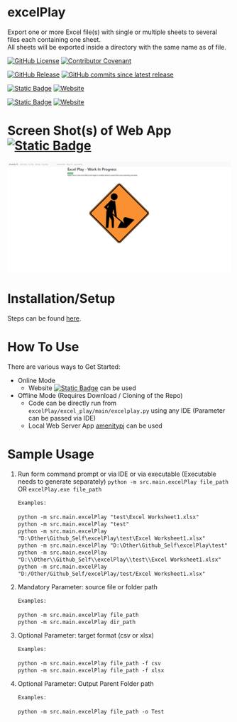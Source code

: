 # excelPlay
Export one or more Excel file(s) with single or multiple sheets to several files each containing one sheet.
<BR>All sheets will be exported inside a directory with the same name as of file. 

[![GitHub License](https://img.shields.io/github/license/impratikjaiswal/excelPlay)](LICENSE)
[![Contributor Covenant](https://img.shields.io/badge/Contributor%20Covenant-2.1-4baaaa.svg)](CODE_OF_CONDUCT.md)

[![GitHub Release](https://img.shields.io/github/v/release/impratikjaiswal/excelPlay)](https://github.com/impratikjaiswal/excelPlay/releases/latest)
[![GitHub commits since latest release](https://img.shields.io/github/commits-since/impratikjaiswal/excelPlay/latest)](https://github.com/impratikjaiswal/excelPlay/commits/main/)

[![Static Badge](https://img.shields.io/badge/amenitypj.in/excelPlay-a?label=website%20url)](https://amenitypj.in/excelPlay)
[![Website](https://img.shields.io/website?url=https://amenitypj.in/excelPlay&label=website%20status)](https://amenitypj.in/excelPlay)

[![Static Badge](https://img.shields.io/badge/impratikjaiswal.github.io/excelPlay-a?label=gihub%20website%20url)](https://impratikjaiswal.github.io/excelPlay)
[![Website](https://img.shields.io/website?url=https://amenitypj.in/excelPlay&label=website%20status)](https://impratikjaiswal.github.io/excelPlay)

# Screen Shot(s) of Web App [![Static Badge](https://img.shields.io/badge/amenitypj.in-a)](https://amenitypj.in/) 
![sample_web_1](https://github.com/impratikjaiswal/excelPlay/blob/main/static/images/sample_web_1.gif?raw=true)

# Installation/Setup
Steps can be found [here](https://github.com/impratikjaiswal/pythonHelpers/blob/main/HOW_TO_INSTALL_PYTHON_APPS.md).

# How To Use
There are various ways to Get Started:

  - Online Mode
    - Website [![Static Badge](https://img.shields.io/badge/amenitypj.in-a)](https://amenitypj.in/) can be used
  - Offline Mode (Requires Download / Cloning of the Repo)
    - Code can be directly run from ```excelPlay/excel_play/main/excelplay.py``` using any IDE (Parameter can be passed via IDE)
    - Local Web Server App [amenitypj](https://github.com/impratikjaiswal/amenitypj) can be used

# Sample Usage
1. Run form command prompt or via IDE or via executable (Executable needs to generate separately) 
`python -m src.main.excelPlay file_path` OR `excelPlay.exe file_path`
    ```
    Examples:
    
    python -m src.main.excelPlay "test\Excel Worksheet1.xlsx"
    python -m src.main.excelPlay "test"
    python -m src.main.excelPlay "D:\Other\Github_Self\excelPlay\test\Excel Worksheet1.xlsx"
    python -m src.main.excelPlay "D:\Other\Github_Self\excelPlay\test"
    python -m src.main.excelPlay "D:\\Other\\Github_Self\\excelPlay\\test\\Excel Worksheet1.xlsx"
    python -m src.main.excelPlay "D:/Other/Github_Self/excelPlay/test/Excel Worksheet1.xlsx"
    ```
2. Mandatory Parameter: source file or folder path
    ```
    Examples:
    
    python -m src.main.excelPlay file_path
    python -m src.main.excelPlay dir_path
    ```
3. Optional Parameter: target format (csv or xlsx)
    ```
    Examples:
    
    python -m src.main.excelPlay file_path -f csv
    python -m src.main.excelPlay file_path -f xlsx
    ```
4. Optional Parameter: Output Parent Folder path
    ```
    Examples:
    
    python -m src.main.excelPlay file_path -o Test
    ```
